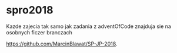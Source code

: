 # spro2018

Kazde zajecia tak samo jak zadania z adventOfCode znajduja sie na osobnych ficzer branczach

https://github.com/MarcinBlawat/SP-JP-2018.
